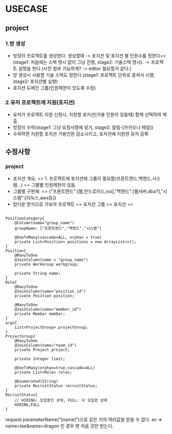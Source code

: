 # USECASE
## project
### 1.방 생성
- 방장이 프로젝트를 생성한다. 생성할때 -> 포지션 및 포지션 별 인원수를 정한다=>(stage1: 처음에는 스택 명시 없이 그냥 진행, stage2: 기술스택 명시). -> 프로젝트 설명을 한다.(사진 첨부 가능하게? -> editor 필요할거 같다.)
- 방 생성시 사용할 기술 스택도 정한다.(stage1: 프로젝트 단위로 뭉쳐서 시행, stage2: 포지션별 실행)
- 포지션 도메인 그룹(인원제한이 있도록 수정)

### 2.유저 프로젝트에 지원(포지션)
- 유저가 프로젝트 지원 신청시, 지원할 포지션(가용 인원이 있을때) 함께 선택하여 제출
- 방장이 수락(stage1: 그냥 요청사항에 넣기, stage2: 알림-[카카오나 메일])
- 수락하면 지원할 포지션 가용인원 감소시키고, 포지션에 지원한 유저 등록

## 수정사항
### project 
- 포지션 개요: => 1. 프로젝트에 포지션에 그룹이 필요함(프론트엔드,백엔드,시스템...) => 그룹별 인원제한이 있음.
- 그룹별 구현체: => {"프론트엔드":[웹,안드로이드,ios],"백엔드":[웹서버,dba?],"시스템":[리눅스,aws등]}
- 탑다운 방식으로 가보자
    프로젝트 => 포지션 그룹 => 포지션 =>
```text

PositionCategory{
    @Column(name="group_name")
    groupName: ["프론트엔드","백엔드","시스템"]
    
    @OneToMany(cascade=ALL, orphan = true)
    private List<Position> positions = new ArrayList<>();
}
Position{
    @ManyToOne
    @JoinColumn(name = "group_name")
    private WorkGroup workgroup;
    
    private String name;
}
Role{
    @ManyToOne
    @JoinColumn(name="position_id")
    private Position position;
    
    @ManyToOne
    @JoinColumn(name="member_id")
    private Member member;
}
argo{
    List<ProjectGroup> projectGroup;
}
ProjectGroup{
    @ManyToOne
    @JoinColumn(name="team_id")
    private Project project;
    
    private Integer limit;
    
    @OneToMany(orphan=true,cascade=ALL)
    private List<Role> roles;
    
    @Enumerated(String)
    private RecruitStatus recruitStatus;
}
RecruitStatus{
    // HIRING: 모집중인 상태, FULL: 다 모집한 상태
    HIRING,FULL
}
```
request.parameterName("[name]")으로 같은 키의 여러값을 받을 수 없다. ex => name=lee&name=dragon 인 경우 맨 처음 것만 받는다.
    